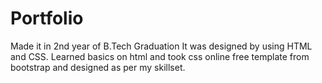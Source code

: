 # Portfolio
Made it in 2nd year of B.Tech Graduation
It was designed by using HTML and CSS.
Learned basics on html and took css online free template from bootstrap and designed as per my skillset.
